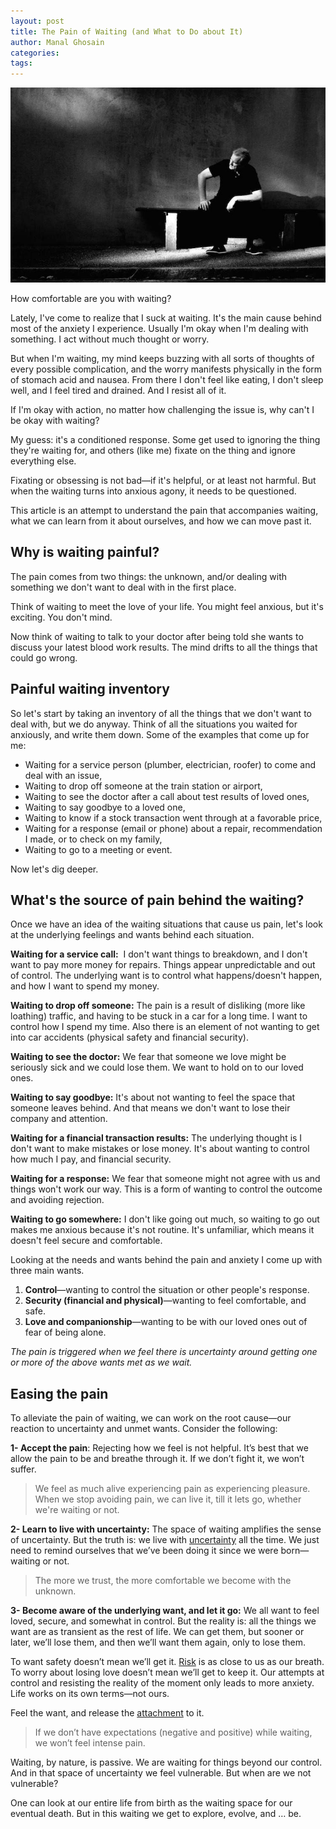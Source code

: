 ```yaml
---
layout: post
title: The Pain of Waiting (and What to Do about It)
author: Manal Ghosain
categories:
tags:
---
```


![Man waiting](/images/man.jpg)

How comfortable are you with waiting? 

Lately, I've come to realize that I suck at waiting. It's the main cause behind most of the anxiety I experience. Usually I'm okay when I'm dealing with something. I act without much thought or worry. 

But when I'm waiting, my mind keeps buzzing with all sorts of thoughts of every possible complication, and the worry manifests physically in the form of stomach acid and nausea. From there I don't feel like eating, I don't sleep well, and I feel tired and drained. And I resist all of it. 

If I'm okay with action, no matter how challenging the issue is, why can't I be okay with waiting? 

My guess: it's a conditioned response. Some get used to ignoring the thing they're waiting for, and others (like me) fixate on the thing and ignore everything else. 

Fixating or obsessing is not bad—if it's helpful, or at least not harmful. But when the waiting turns into anxious agony, it needs to be questioned. 

This article is an attempt to understand the pain that accompanies waiting, what we can learn from it about ourselves, and how we can move past it. 

## Why is waiting painful?

The pain comes from two things: the unknown, and/or dealing with something we don't want to deal with in the first place. 

Think of waiting to meet the love of your life. You might feel anxious, but it's exciting. You don't mind. 

Now think of waiting to talk to your doctor after being told she wants to discuss your latest blood work results. The mind drifts to all the things that could go wrong. 

## Painful waiting inventory

So let's start by taking an inventory of all the things that we don't want to deal with, but we do anyway. Think of all the situations you waited for anxiously, and write them down. Some of the examples that come up for me: 

  * Waiting for a service person (plumber, electrician, roofer) to come and deal with an issue,
  * Waiting to drop off someone at the train station or airport,
  * Waiting to see the doctor after a call about test results of loved ones,
  * Waiting to say goodbye to a loved one,
  * Waiting to know if a stock transaction went through at a favorable price,
  * Waiting for a response (email or phone) about a repair, recommendation I made, or to check on my family,
  * Waiting to go to a meeting or event.

Now let's dig deeper. 

## What's the source of pain behind the waiting?

Once we have an idea of the waiting situations that cause us pain, let's look at the underlying feelings and wants behind each situation. 

**Waiting for a service call:**  I don't want things to breakdown, and I don't want to pay more money for repairs. Things appear unpredictable and out of control. The underlying want is to control what happens/doesn't happen, and how I want to spend my money. 

**Waiting to drop off someone:** The pain is a result of disliking (more like loathing) traffic, and having to be stuck in a car for a long time. I want to control how I spend my time. Also there is an element of not wanting to get into car accidents (physical safety and financial security). 

**Waiting to see the doctor:** We fear that someone we love might be seriously sick and we could lose them. We want to hold on to our loved ones. 

**Waiting to say goodbye:** It's about not wanting to feel the space that someone leaves behind. And that means we don't want to lose their company and attention. 

**Waiting for a financial transaction results:** The underlying thought is I don't want to make mistakes or lose money. It's about wanting to control how much I pay, and financial security. 

**Waiting for a response:** We fear that someone might not agree with us and things won't work our way. This is a form of wanting to control the outcome and avoiding rejection. 

**Waiting to go somewhere:** I don't like going out much, so waiting to go out makes me anxious because it's not routine. It's unfamiliar, which means it doesn't feel secure and comfortable. 

Looking at the needs and wants behind the pain and anxiety I come up with three main wants. 

  1. **Control**—wanting to control the situation or other people's response.
  2. **Security (financial and physical)**—wanting to feel comfortable, and safe.
  3. **Love and companionship**—wanting to be with our loved ones out of fear of being alone.

_The pain is triggered when we feel there is uncertainty around getting one or more of the above wants met as we wait._

## Easing the pain

To alleviate the pain of waiting, we can work on the root cause—our reaction to uncertainty and unmet wants. Consider the following: 

**1- Accept the pain**: Rejecting how we feel is not helpful. It’s best that we allow the pain to be and breathe through it. If we don’t fight it, we won’t suffer. 

> We feel as much alive experiencing pain as experiencing pleasure. When we stop avoiding pain, we can live it, till it lets go, whether we're waiting or not.

**2- Learn to live with uncertainty:** The space of waiting amplifies the sense of uncertainty. But the truth is: we live with [uncertainty](/we-may-never-know/) all the time. We just need to remind ourselves that we’ve been doing it since we were born—waiting or not. 

> The more we trust, the more comfortable we become with the unknown.

**3- Become aware of the underlying want, and let it go:** We all want to feel loved, secure, and somewhat in control. But the reality is: all the things we want are as transient as the rest of life. We can get them, but sooner or later, we’ll lose them, and then we’ll want them again, only to lose them. 

To want safety doesn’t mean we’ll get it. [Risk](/risk-and-living/) is as close to us as our breath. To worry about losing love doesn’t mean we’ll get to keep it. Our attempts at control and resisting the reality of the moment only leads to more anxiety. Life works on its own terms—not ours. 

Feel the want, and release the [attachment](/apathy-vs-detachment/) to it. 

> If we don’t have expectations (negative and positive) while waiting, we won’t feel intense pain.

Waiting, by nature, is passive. We are waiting for things beyond our control. And in that space of uncertainty we feel vulnerable. But when are we not vulnerable? 

One can look at our entire life from birth as the waiting space for our eventual death. But in this waiting we get to explore, evolve, and … be.